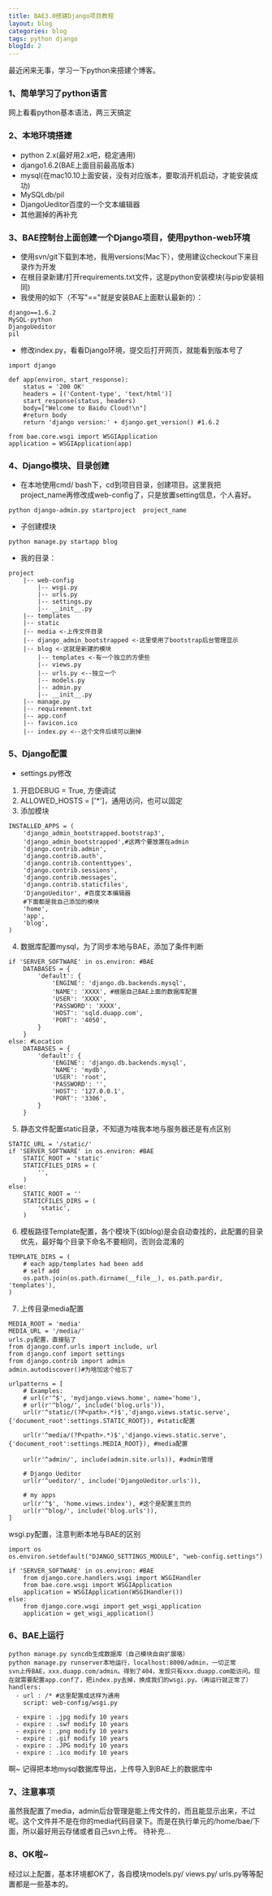 ```yaml
---
title: BAE3.0搭建Django项目教程
layout: blog
categories: blog
tags: python django
blogId: 2
---
```


最近闲来无事，学习一下python来搭建个博客。

### 1、简单学习了python语言

网上看看python基本语法，两三天搞定

### 2、本地环境搭建

- python 2.x(最好用2.x吧，稳定通用)
- django1.6.2(BAE上面目前最高版本)
- mysql(在mac10.10上面安装，没有对应版本，要取消开机启动，才能安装成功)
- MySQLdb/pil
- DjangoUeditor百度的一个文本编辑器
- 其他漏掉的再补充

### 3、BAE控制台上面创建一个Django项目，使用python-web环境

- 使用svn/git下载到本地，我用versions(Mac下），使用建议checkout下来目录作为开发
- 在根目录新建/打开requirements.txt文件，这是python安装模块(与pip安装相同)
- 我使用的如下（不写"=="就是安装BAE上面默认最新的）：

```
django==1.6.2
MySQL-python
DjangoUeditor
pil
```

- 修改index.py，看看Django环境，提交后打开网页，就能看到版本号了

```
import django

def app(environ, start_response):
    status = '200 OK'
    headers = [('Content-type', 'text/html')]
    start_response(status, headers)
    body=["Welcome to Baidu Cloud!\n"]
    #return body
    return 'django version:' + django.get_version() #1.6.2
    
from bae.core.wsgi import WSGIApplication
application = WSGIApplication(app)
```

### 4、Django模块、目录创建

- 在本地使用cmd/ bash下，cd到项目目录，创建项目。这里我把project_name再修改成web-config了，只是放置setting信息，个人喜好。

```
python django-admin.py startproject  project_name
```

- 子创建模块

```
python manage.py startapp blog
```

- 我的目录：

```
project
    |-- web-config
        |-- wsgi.py
        |-- urls.py
        |-- settings.py
        |-- __init__.py
    |-- templates
    |-- static
    |-- media <-上传文件目录
    |-- django_admin_bootstrapped <-这里使用了bootstrap后台管理显示
    |-- blog <-这就是新建的模块
        |-- templates <-有一个独立的方便些
        |-- views.py
        |-- urls.py <--独立一个
        |-- models.py
        |-- admin.py
        |-- __init__.py
    |-- manage.py
    |-- requirement.txt
    |-- app.conf
    |-- favicon.ico
    |-- index.py <--这个文件后续可以删掉
```

### 5、Django配置

- settings.py修改
 1. 开启DEBUG = True, 方便调试
 2. ALLOWED_HOSTS = ['*']，通用访问，也可以固定
 3. 添加模块

```
INSTALLED_APPS = (
    'django_admin_bootstrapped.bootstrap3',
    'django_admin_bootstrapped',#这两个要放置在admin
    'django.contrib.admin',
    'django.contrib.auth',
    'django.contrib.contenttypes',
    'django.contrib.sessions',
    'django.contrib.messages',
    'django.contrib.staticfiles',
    'DjangoUeditor', #百度文本编辑器
    #下面都是我自己添加的模块
    'home',
    'app',
    'blog',
)
```

4. 数据库配置mysql，为了同步本地与BAE，添加了条件判断

```
if 'SERVER_SOFTWARE' in os.environ: #BAE
    DATABASES = {
        'default': {
            'ENGINE': 'django.db.backends.mysql',
            'NAME': 'XXXX', #根据自己BAE上面的数据库配置
            'USER': 'XXXX',
            'PASSWORD': 'XXXX',
            'HOST': 'sqld.duapp.com',
            'PORT': '4050',
        }
    }
else: #Location
    DATABASES = {
        'default': {
            'ENGINE': 'django.db.backends.mysql',
            'NAME': 'mydb',
            'USER': 'root',
            'PASSWORD': '',
            'HOST': '127.0.0.1',
            'PORT': '3306',
        }
    }
```

5. 静态文件配置static目录，不知道为啥我本地与服务器还是有点区别

```
STATIC_URL = '/static/'
if 'SERVER_SOFTWARE' in os.environ: #BAE
    STATIC_ROOT = 'static'
    STATICFILES_DIRS = (
        '',
    )
else:
    STATIC_ROOT = ''
    STATICFILES_DIRS = (
        'static',
    )
```

6. 模板路径Template配置，各个模块下(如blog)是会自动查找的，此配置的目录优先，最好每个目录下命名不要相同，否则会混淆的

```
TEMPLATE_DIRS = (
    # each app/templates had been add
    # self add
    os.path.join(os.path.dirname(__file__), os.path.pardir, 'templates'),
)
```

7. 上传目录media配置

```
MEDIA_ROOT = 'media'
MEDIA_URL = '/media/'
urls.py配置，直接贴了
from django.conf.urls import include, url
from django.conf import settings
from django.contrib import admin
admin.autodiscover()#为啥加这个给忘了

urlpatterns = [
    # Examples:
    # url(r'^$', 'mydjango.views.home', name='home'),
    # url(r'^blog/', include('blog.urls')),
    url(r'^static/(?P<path>.*)$','django.views.static.serve',{'document_root':settings.STATIC_ROOT}), #static配置
    
    url(r'^media/(?P<path>.*)$','django.views.static.serve',{'document_root':settings.MEDIA_ROOT}), #media配置
    
    url(r'^admin/', include(admin.site.urls)), #admin管理
    
    # Django Ueditor
    url(r'^ueditor/', include('DjangoUeditor.urls')),
    
    # my apps
    url(r'^$', 'home.views.index'), #这个是配置主页的
    url(r'^blog/', include('blog.urls')),
]
```

wsgi.py配置，注意判断本地与BAE的区别

```
import os
os.environ.setdefault("DJANGO_SETTINGS_MODULE", "web-config.settings")

if 'SERVER_SOFTWARE' in os.environ: #BAE
    from django.core.handlers.wsgi import WSGIHandler
    from bae.core.wsgi import WSGIApplication
    application = WSGIApplication(WSGIHandler())
else:
    from django.core.wsgi import get_wsgi_application
    application = get_wsgi_application()
```

### 6、BAE上运行

```
python manage.py syncdb生成数据库（自己模块自由扩展咯）
python manage.py runserver本地运行，localhost:8000/admin，一切正常
svn上传BAE，xxx.duapp.com/admin。得到了404，发现只有xxx.duapp.com能访问。现在就需要配置app.conf了，把index.py去掉，换成我们的wsgi.py。（再运行就正常了）
handlers:
  - url : /* #这里配置成这样为通用
    script: web-config/wsgi.py

  - expire : .jpg modify 10 years
  - expire : .swf modify 10 years
  - expire : .png modify 10 years
  - expire : .gif modify 10 years
  - expire : .JPG modify 10 years
  - expire : .ico modify 10 years
```

啊~ 记得把本地mysql数据库导出，上传导入到BAE上的数据库中

### 7、注意事项

虽然我配置了media，admin后台管理是能上传文件的，而且能显示出来，不过呢。这个文件并不是在你的media代码目录下。而是在执行单元的/home/bae/下面，所以最好用云存储或者自己svn上传。
待补充...

### 8、OK啦~

经过以上配置，基本环境都OK了，各自模块models.py/ views.py/ urls.py等等配置都是一些基本的。
